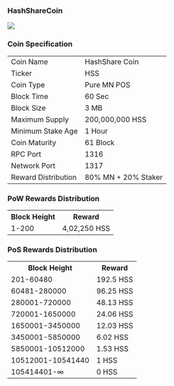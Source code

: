 ### HashShareCoin

<a href='http://github.com/hashshare/HashShare/releases' target='_blank'>
<img src='https://raw.githubusercontent.com/hashshare/HashShare/master/src/qt/res/images/hss.png'></img>
</a>

### Coin Specification


<table>
<tr><td>Coin Name</td><td>HashShare Coin</td></tr>
<tr><td>Ticker</td><td>HSS</td></tr>
<tr><td>Coin Type</td><td>Pure MN POS</td></tr>
<tr><td>Block Time</td><td>60 Sec</td></tr>
<tr><td>Block Size</td><td>3 MB</td></tr>
<tr><td>Maximum Supply</td><td>200,000,000 HSS</td></tr>
<tr><td>Minimum Stake Age</td><td>1 Hour</td></tr>
<tr><td>Coin Maturity</td><td>61 Block</td></tr>
<tr><td>RPC Port</td><td>1316</td></tr>
<tr><td>Network Port</td><td>1317</td></tr>
<tr><td>Reward Distribution</td><td>80% MN + 20% Staker</td></tr>
</table>

### PoW Rewards Distribution

<table>
<th>Block Height</th><th>Reward</th>
<tr><td>1-200</td><td>4,02,250 HSS</td></tr>
</table>

### PoS Rewards Distribution

<table>
<th>Block Height</th><th>Reward</th>
<tr><td>201-60480</td><td>192.5 HSS</td></tr>
<tr><td>60481-280000</td><td>96.25 HSS</td></tr>
<tr><td>280001-720000</td><td>48.13 HSS</td></tr>
<tr><td>720001-1650000</td><td>24.06 HSS</td></tr>
<tr><td>1650001-3450000</td><td>12.03 HSS</td></tr>
<tr><td>3450001-5850000</td><td>6.02 HSS</td></tr>
<tr><td>5850001-10512000</td><td>1.53 HSS</td></tr>
<tr><td>10512001-10541440</td><td>1 HSS</td></tr>
<tr><td>105414401-∞</td><td>0 HSS</td></tr>
</table>
